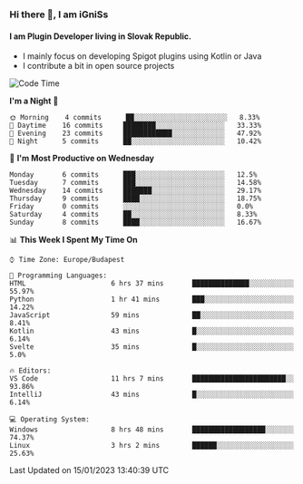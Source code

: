### Hi there 👋, I am iGniSs

#### I am Plugin Developer living in Slovak Republic.
- I mainly focus on developing Spigot plugins using Kotlin or Java
- I contribute a bit in open source projects

<!--START_SECTION:waka-->
![Code Time](http://img.shields.io/badge/Code%20Time-1%2C010%20hrs%2035%20mins-blue)

**I'm a Night 🦉** 

```text
🌞 Morning    4 commits      ██░░░░░░░░░░░░░░░░░░░░░░░   8.33% 
🌆 Daytime    16 commits     ████████░░░░░░░░░░░░░░░░░   33.33% 
🌃 Evening    23 commits     ████████████░░░░░░░░░░░░░   47.92% 
🌙 Night      5 commits      ██░░░░░░░░░░░░░░░░░░░░░░░   10.42%

```
📅 **I'm Most Productive on Wednesday** 

```text
Monday       6 commits      ███░░░░░░░░░░░░░░░░░░░░░░   12.5% 
Tuesday      7 commits      ███░░░░░░░░░░░░░░░░░░░░░░   14.58% 
Wednesday    14 commits     ███████░░░░░░░░░░░░░░░░░░   29.17% 
Thursday     9 commits      ████░░░░░░░░░░░░░░░░░░░░░   18.75% 
Friday       0 commits      ░░░░░░░░░░░░░░░░░░░░░░░░░   0.0% 
Saturday     4 commits      ██░░░░░░░░░░░░░░░░░░░░░░░   8.33% 
Sunday       8 commits      ████░░░░░░░░░░░░░░░░░░░░░   16.67%

```


📊 **This Week I Spent My Time On** 

```text
⌚︎ Time Zone: Europe/Budapest

💬 Programming Languages: 
HTML                     6 hrs 37 mins       ██████████████░░░░░░░░░░░   55.97% 
Python                   1 hr 41 mins        ███░░░░░░░░░░░░░░░░░░░░░░   14.22% 
JavaScript               59 mins             ██░░░░░░░░░░░░░░░░░░░░░░░   8.41% 
Kotlin                   43 mins             █░░░░░░░░░░░░░░░░░░░░░░░░   6.14% 
Svelte                   35 mins             █░░░░░░░░░░░░░░░░░░░░░░░░   5.0%

🔥 Editors: 
VS Code                  11 hrs 7 mins       ███████████████████████░░   93.86% 
IntelliJ                 43 mins             █░░░░░░░░░░░░░░░░░░░░░░░░   6.14%

💻 Operating System: 
Windows                  8 hrs 48 mins       ██████████████████░░░░░░░   74.37% 
Linux                    3 hrs 2 mins        ██████░░░░░░░░░░░░░░░░░░░   25.63%

```


 Last Updated on 15/01/2023 13:40:39 UTC
<!--END_SECTION:waka-->